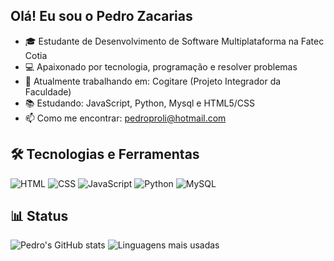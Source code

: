 ## Olá! Eu sou o Pedro Zacarias

- 🎓 Estudante de Desenvolvimento de Software Multiplataforma na Fatec Cotia
- 💻 Apaixonado por tecnologia, programação e resolver problemas   
- 🚀 Atualmente trabalhando em: Cogitare (Projeto Integrador da Faculdade)
- 📚 Estudando: JavaScript, Python, Mysql e HTML5/CSS
- 📫 Como me encontrar: pedroproli@hotmail.com

## 🛠️ Tecnologias e Ferramentas
![HTML](https://img.shields.io/badge/-HTML5-E34F26?style=flat&logo=html5&logoColor=white)
![CSS](https://img.shields.io/badge/-CSS3-1572B6?style=flat&logo=css3)
![JavaScript](https://img.shields.io/badge/-JavaScript-F7DF1E?style=flat&logo=javascript&logoColor=black)
![Python](https://img.shields.io/badge/-Python-3776AB?style=flat&logo=python&logoColor=white)
![MySQL](https://img.shields.io/badge/-MySQL-00758F?style=flat&logo=mysql&logoColor=white)

## 📊 Status
![Pedro's GitHub stats](https://github-readme-stats.vercel.app/api?username=pedroZacaz&show_icons=true&theme=tokyonight)
![Linguagens mais usadas](https://github-readme-stats.vercel.app/api/top-langs/?username=pedroZacaz&layout=compact&theme=tokyonight&exclude_repo=Cogitere)
